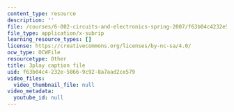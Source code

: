 ```yaml
---
content_type: resource
description: ''
file: /courses/6-002-circuits-and-electronics-spring-2007/f63b04c4232e58669c928a7aad2ce579_9RqFFlZgf60.vtt
file_type: application/x-subrip
learning_resource_types: []
license: https://creativecommons.org/licenses/by-nc-sa/4.0/
ocw_type: OCWFile
resourcetype: Other
title: 3play caption file
uid: f63b04c4-232e-5866-9c92-8a7aad2ce579
video_files:
  video_thumbnail_file: null
video_metadata:
  youtube_id: null
---
```

